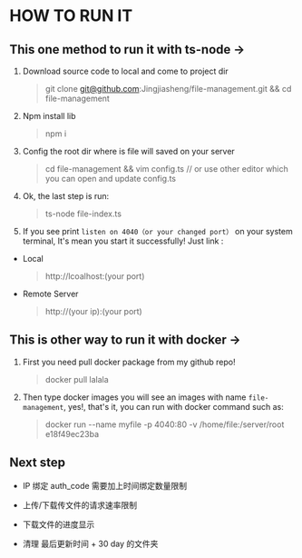 # HOW TO RUN IT

## This one method to run it with ts-node ->

1. Download source code to local and come to project dir
    > git clone git@github.com:Jingjiasheng/file-management.git && cd file-management

2. Npm install lib
    > npm i

3. Config the root dir where is file will saved on your server
    > cd file-management && vim config.ts // or use other editor which you can open and update config.ts

4. Ok, the last step is run:
    > ts-node file-index.ts

5. If you see print `listen on 4040（or your changed port）` on your system terminal, It's mean you start it successfully! Just link :
 - Local
    > http://lcoalhost:(your port)

 - Remote Server
    > http://(your ip):(your port)

## This is other way to run it with docker ->

1. First you need pull docker package from my github repo!
    > docker pull lalala

2. Then type docker images you will see an images with name `file-management`, yes!, that's it, you can run with docker command such as: 
    > docker run --name myfile -p 4040:80 -v /home/file:/server/root  e18f49ec23ba

## Next step

- IP 绑定 auth_code 需要加上时间绑定数量限制

- 上传/下载传文件的请求速率限制

- 下载文件的进度显示

- 清理 最后更新时间 + 30 day 的文件夹